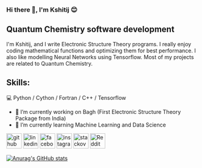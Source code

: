 ### Hi there 👋, I'm Kshitij 😊
## Quantum Chemistry software development
I'm Kshitij, and I write Electronic Structure Theory programs. I really enjoy coding mathematical functions and optimizing them for best performance. I also like modelling Neural Networks using Tensorflow. Most of my projects are related to Quantum Chemistry.

## Skills: 
💻 Python / Cython / Fortran / C++ / Tensorflow

- 🔭 I’m currently working on Bagh (First Electronic Structure Theory Package from India) 
- 🌱 I’m currently learning Machine Learning and Data Science 


[<img src='https://cdn.jsdelivr.net/npm/simple-icons@3.0.1/icons/github.svg' alt='github' height='40'>](https://github.com/kshitij-05)  [<img src='https://cdn.jsdelivr.net/npm/simple-icons@3.0.1/icons/linkedin.svg' alt='linkedin' height='40'>](https://www.linkedin.com/in/kshitijkumar-surjuse-5a9701189///)  [<img src='https://cdn.jsdelivr.net/npm/simple-icons@3.0.1/icons/facebook.svg' alt='facebook' height='40'>](https://www.facebook.com/kshitij.surjuse)  [<img src='https://cdn.jsdelivr.net/npm/simple-icons@3.0.1/icons/instagram.svg' alt='instagram' height='40'>](https://www.instagram.com/https://www.instagram.com/kshitijsurjuse//)  [<img src='https://cdn.jsdelivr.net/npm/simple-icons@3.0.1/icons/stackoverflow.svg' alt='stackoverflow' height='40'>](https://stackoverflow.com/users/https://stackoverflow.com/users/12456249/kshitij-surjuse)  [<img src='https://cdn.jsdelivr.net/npm/simple-icons@3.0.1/icons/reddit.svg' alt='Reddit' height='40'>](https://www.reddit.com/user/https://www.reddit.com/user/Kshitij_Surjuse)  

[![Anurag's GitHub stats](https://github-readme-stats.vercel.app/api?username=kshitij-05)](https://github.com/anuraghazra/github-readme-stats)

<img scr = "https://tenor.com/view/the-mandalorian-baby-yoda-cute-gif-15685313" width="256"/>

